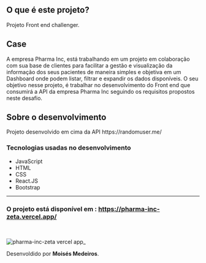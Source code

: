 <h2>O que é este projeto?</h2>
<p>Projeto Front end challenger.</p>

<h2>Case</h2>
A empresa Pharma Inc, está trabalhando em um projeto em colaboração com sua base de clientes para facilitar a gestão e visualização da informação dos seus pacientes de maneira simples e objetiva em um Dashboard onde podem listar, filtrar e expandir os dados disponíveis.
O seu objetivo nesse projeto, é trabalhar no desenvolvimento do Front end que consumirá a API da empresa Pharma Inc seguindo os requisitos propostos neste desafio.

<h2>Sobre o desenvolvimento</h2>
<p>Projeto desenvolvido em cima da API https://randomuser.me/ </p>

<h3>Tecnologias  usadas no desenvolvimento</h3>
<ul>
    <li>JavaScript</li>
    <li>HTML</li>
    <li>CSS</li>
    <li>React.JS</li>
    <li>Bootstrap</li>
</ul>

<hr>

<h3>O projeto está disponível em : 
<a href="https://moises-portfolio.vercel.app" target="_blank"> 
https://pharma-inc-zeta.vercel.app/
</a> </h3>
<br>

![pharma-inc-zeta vercel app_](https://user-images.githubusercontent.com/43209743/130704923-164d009a-b65f-4bf5-afbc-6dc894b7ad6d.png)


<span style="text-align:end;">Desenvoldido por <b>Moisés Medeiros</b>.<span>


